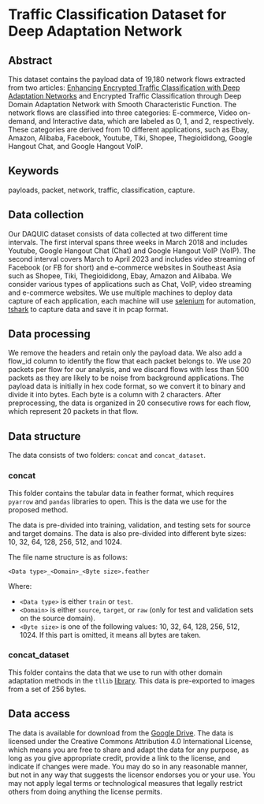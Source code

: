 
# Traffic Classification Dataset for Deep Adaptation Network

## Abstract
This dataset contains the payload data of 19,180 network flows extracted from two articles: [Enhancing Encrypted Traffic Classification with Deep Adaptation Networks](https://doi.org/10.1109/lcn58197.2023.10223333) and Encrypted Traffic Classification through Deep Domain Adaptation Network with Smooth Characteristic Function. The network flows are classified into three categories: E-commerce, Video on-demand, and Interactive data, which are labeled as 0, 1, and 2, respectively. These categories are derived from 10 different applications, such as Ebay, Amazon, Alibaba, Facebook, Youtube, Tiki, Shopee, Thegioididong, Google Hangout Chat, and Google Hangout VoIP.

## Keywords
payloads, packet, network, traffic, classification, capture.

## Data collection
Our DAQUIC dataset consists of data collected at two different time intervals. The first interval spans three weeks in March 2018 and includes Youtube, Google Hangout Chat (Chat) and Google Hangout VoIP (VoIP). The second interval covers March to April 2023 and includes video streaming of Facebook (or FB for short) and e-commerce websites in Southeast Asia such as Shopee, Tiki, Thegioididong, Ebay, Amazon and Alibaba. We consider various types of applications such as Chat, VoIP, video streaming and e-commerce websites. We use multiple machines to deploy data capture of each application, each machine will use [selenium](https://www.selenium.dev/) for automation, [tshark](https://tshark.dev/) to capture data and save it in pcap format.

## Data processing

We remove the headers and retain only the payload data. We also add a flow_id column to identify the flow that each packet belongs to. We use 20 packets per flow for our analysis, and we discard flows with less than 500 packets as they are likely to be noise from background applications. The payload data is initially in hex code format, so we convert it to binary and divide it into bytes. Each byte is a column with 2 characters. After preprocessing, the data is organized in 20 consecutive rows for each flow, which represent 20 packets in that flow.

## Data structure

The data consists of two folders: `concat` and `concat_dataset`.

### concat

This folder contains the tabular data in feather format, which requires `pyarrow` and `pandas` libraries to open. This is the data we use for the proposed method.

The data is pre-divided into training, validation, and testing sets for source and target domains. The data is also pre-divided into different byte sizes: 10, 32, 64, 128, 256, 512, and 1024.

The file name structure is as follows:

```
<Data type>_<Domain>_<Byte size>.feather
```

Where:

- `<Data type>` is either `train` or `test`.
- `<Domain>` is either `source`, `target`, or `raw` (only for test and validation sets on the source domain).
- `<Byte size>` is one of the following values: 10, 32, 64, 128, 256, 512, 1024. If this part is omitted, it means all bytes are taken.

### concat_dataset

This folder contains the data that we use to run with other domain adaptation methods in the `tllib` [library](https://github.com/thuml/Transfer-Learning-Library). This data is pre-exported to images from a set of 256 bytes.

## Data access
The data is available for download from the [Google Drive](https://drive.google.com/drive/folders/15QHyWpBFvKztZASW-W-1Th4Oyd3Dtbpi?usp=sharing). The data is licensed under the Creative Commons Attribution 4.0 International License, which means you are free to share and adapt the data for any purpose, as long as you give appropriate credit, provide a link to the license, and indicate if changes were made. You may do so in any reasonable manner, but not in any way that suggests the licensor endorses you or your use. You may not apply legal terms or technological measures that legally restrict others from doing anything the license permits.
